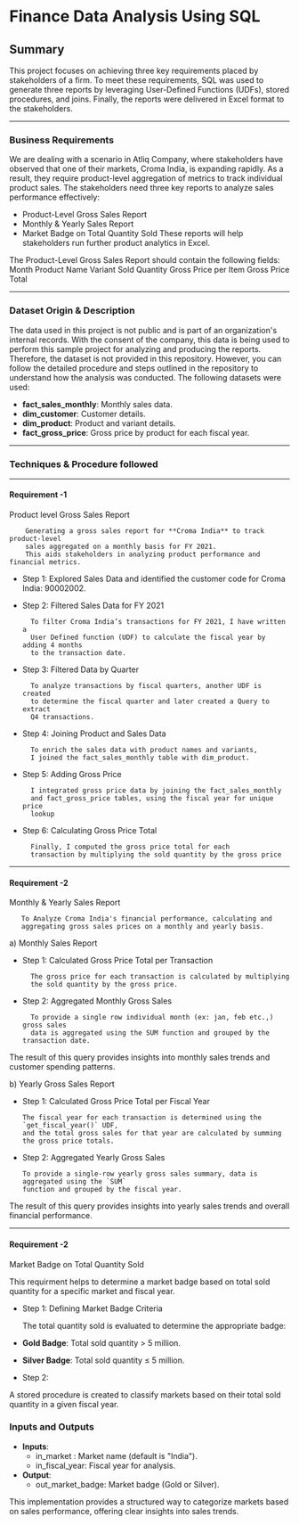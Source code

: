 

# Finance Data Analysis Using SQL



## Summary

This project focuses on achieving three key requirements placed by stakeholders of a firm. To meet these requirements, SQL was used to generate three reports by leveraging User-Defined Functions (UDFs), stored procedures, and joins. Finally, the reports were delivered in Excel format to the stakeholders.

---

### Business Requirements

We are dealing with a scenario in Atliq Company, where stakeholders have observed that one of their markets, Croma India, is expanding rapidly. As a result, they require product-level aggregation of metrics to track individual product sales. The stakeholders need three key reports to analyze sales performance effectively:
- Product-Level Gross Sales Report
- Monthly & Yearly Sales Report
- Market Badge on Total Quantity Sold
These reports will help stakeholders run further product analytics in Excel.

The Product-Level Gross Sales Report should contain the following fields:
Month
Product Name
Variant
Sold Quantity
Gross Price per Item
Gross Price Total


---

### Dataset Origin & Description

The data used in this project is not public and is part of an organization's internal records. With the consent of the company, this data is being used to perform this sample project for analyzing and producing the reports. Therefore, the dataset is not provided in this repository. However, you can follow the detailed procedure and steps outlined in the repository to understand how the analysis was conducted.
The following datasets were used:

- **fact_sales_monthly**: Monthly sales data.
- **dim_customer**: Customer details.
- **dim_product**: Product and variant details.
- **fact_gross_price**: Gross price by product for each fiscal year.

---

### Techniques & Procedure followed

---

#### Requirement -1 

Product level Gross Sales Report

        Generating a gross sales report for **Croma India** to track product-level 
        sales aggregated on a monthly basis for FY 2021. 
        This aids stakeholders in analyzing product performance and financial metrics.

- Step 1: Explored Sales Data and identified the customer code for Croma India: 90002002.
  
- Step 2: Filtered Sales Data for FY 2021

        To filter Croma India’s transactions for FY 2021, I have written a
        User Defined function (UDF) to calculate the fiscal year by adding 4 months
        to the transaction date.

- Step 3: Filtered Data by Quarter

        To analyze transactions by fiscal quarters, another UDF is created
        to determine the fiscal quarter and later created a Query to extract
        Q4 transactions.

- Step 4: Joining Product and Sales Data

        To enrich the sales data with product names and variants,
        I joined the fact_sales_monthly table with dim_product. 

- Step 5: Adding Gross Price

        I integrated gross price data by joining the fact_sales_monthly
        and fact_gross_price tables, using the fiscal year for unique price
        lookup

- Step 6: Calculating Gross Price Total

        Finally, I computed the gross price total for each
        transaction by multiplying the sold quantity by the gross price


---


#### Requirement -2

Monthly & Yearly Sales Report

       To Analyze Croma India's financial performance, calculating and 
       aggregating gross sales prices on a monthly and yearly basis.

a) Monthly Sales Report

- Step 1: Calculated Gross Price Total per Transaction

        The gross price for each transaction is calculated by multiplying
        the sold quantity by the gross price. 

- Step 2: Aggregated Monthly Gross Sales

        To provide a single row individual month (ex: jan, feb etc.,) gross sales
        data is aggregated using the SUM function and grouped by the transaction date.

The result of this query provides insights into monthly sales trends and customer spending patterns.


b) Yearly Gross Sales Report


- Step 1: Calculated Gross Price Total per Fiscal Year

      The fiscal year for each transaction is determined using the `get_fiscal_year()` UDF,
      and the total gross sales for that year are calculated by summing the gross price totals.  

- Step 2: Aggregated Yearly Gross Sales

      To provide a single-row yearly gross sales summary, data is aggregated using the `SUM`
      function and grouped by the fiscal year.
  
The result of this query provides insights into yearly sales trends and overall financial performance.

---


#### Requirement -2

Market Badge on Total Quantity Sold

This requirment helps to determine a market badge based on total sold quantity for a 
specific market and fiscal year.  


- Step 1: Defining Market Badge Criteria

   The total quantity sold is evaluated to determine the appropriate badge:  
 - **Gold Badge**: Total sold quantity > 5 million.  
 - **Silver Badge**: Total sold quantity ≤ 5 million.  

- Step 2:

A stored procedure is created to classify markets based on their total sold quantity 
in a given fiscal year.  
   

### Inputs and Outputs
- **Inputs**:
  - in_market : Market name (default is "India").
  - in_fiscal_year: Fiscal year for analysis.
- **Output**:
  - out_market_badge: Market badge (Gold or Silver).

This implementation provides a structured way to categorize markets based on sales performance,
offering clear insights into sales trends.
